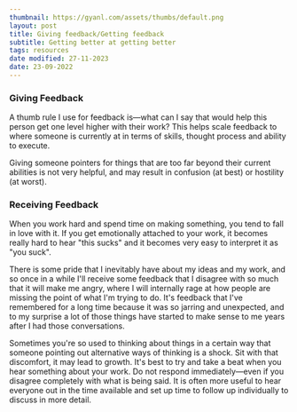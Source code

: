 ```yaml
---
thumbnail: https://gyanl.com/assets/thumbs/default.png
layout: post
title: Giving feedback/Getting feedback
subtitle: Getting better at getting better
tags: resources
date modified: 27-11-2023
date: 23-09-2022
---
```


### Giving Feedback

A thumb rule I use for feedback is—what can I say that would help this person get one level higher with their work? This helps scale feedback to where someone is currently at in terms of skills, thought process and ability to execute. 

Giving someone pointers for things that are too far beyond their current abilities is not very helpful, and may result in confusion (at best) or hostility (at worst).

### Receiving Feedback

When you work hard and spend time on making something, you tend to fall in love with it. If you get emotionally attached to your work, it becomes really hard to hear "this sucks" and it becomes very easy to interpret it as "you suck".

There is some pride that I inevitably have about my ideas and my work, and so once in a while I'll receive some feedback that I disagree with so much that it will make me angry, where I will internally rage at how people are missing the point of what I'm trying to do. It's feedback that I've remembered for a long time because it was so jarring and unexpected, and to my surprise a lot of those things have started to make sense to me years after I had those conversations.

Sometimes you're so used to thinking about things in a certain way that someone pointing out alternative ways of thinking is a shock. Sit with that discomfort, it may lead to growth. It's best to try and take a beat when you hear something about your work. Do not respond immediately—even if you disagree completely with what is being said. It is often more useful to hear everyone out in the time available and set up time to follow up individually to discuss in more detail.
